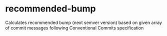 # recommended-bump
Calculates recommended bump (next semver version) based on given array of commit messages following Conventional Commits specification
